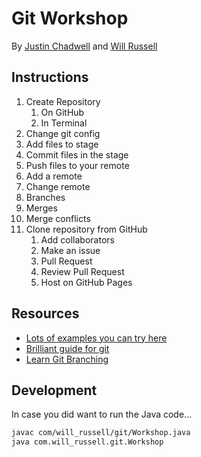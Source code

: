 # Git Workshop
By [Justin Chadwell](https://github.com/jedevc) and [Will Russell](https://github.com/wrussell1999)

## Instructions

1. Create Repository
    1. On GitHub
    2. In Terminal
2. Change git config
3. Add files to stage
4. Commit files in the stage
5. Push files to your remote
6. Add a remote
7. Change remote
8. Branches
9. Merges
10. Merge conflicts
11. Clone repository from GitHub
    1. Add collaborators
    2. Make an issue
    3. Pull Request
    4. Review Pull Request 
    5. Host on GitHub Pages

## Resources

- [Lots of examples you can try here](https://lab.github.com/)
- [Brilliant guide for git](https://rogerdudler.github.io/git-guide/)
- [Learn Git Branching](https://learngitbranching.js.org/)

## Development

In case you did want to run the Java code...

```bash
javac com/will_russell/git/Workshop.java
java com.will_russell.git.Workshop
```
